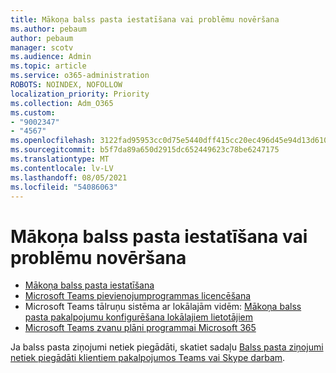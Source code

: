 ```yaml
---
title: Mākoņa balss pasta iestatīšana vai problēmu novēršana
ms.author: pebaum
author: pebaum
manager: scotv
ms.audience: Admin
ms.topic: article
ms.service: o365-administration
ROBOTS: NOINDEX, NOFOLLOW
localization_priority: Priority
ms.collection: Adm_O365
ms.custom:
- "9002347"
- "4567"
ms.openlocfilehash: 3122fad95953cc0d75e5440dff415cc20ec496d45e94d13d6102d6f5659b332c
ms.sourcegitcommit: b5f7da89a650d2915dc652449623c78be6247175
ms.translationtype: MT
ms.contentlocale: lv-LV
ms.lasthandoff: 08/05/2021
ms.locfileid: "54086063"
---
```

# <a name="set-up-or-troubleshoot-cloud-voicemail"></a>Mākoņa balss pasta iestatīšana vai problēmu novēršana

- [Mākoņa balss pasta iestatīšana](https://docs.microsoft.com/microsoftteams/set-up-phone-system-voicemail) 
- [Microsoft Teams pievienojumprogrammas licencēšana](https://docs.microsoft.com/microsoftteams/teams-add-on-licensing/microsoft-teams-add-on-licensing) 
- Microsoft Teams tālruņu sistēma ar lokālajām vidēm: [Mākoņa balss pasta pakalpojumu konfigurēšana lokālajiem lietotājiem](https://docs.microsoft.com/skypeforbusiness/hybrid/configure-cloud-voicemail) 
- [Microsoft Teams zvanu plāni programmai Microsoft 365](https://docs.microsoft.com//microsoftteams/calling-plans-for-office-365) 

Ja balss pasta ziņojumi netiek piegādāti, skatiet sadaļu [Balss pasta ziņojumi netiek piegādāti klientiem pakalpojumos Teams vai Skype darbam](https://docs.microsoft.com/SkypeForBusiness/troubleshoot/hybrid-phone-system/voicemails-not-delivered).